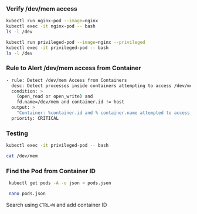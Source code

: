 ### Verify /dev/mem access
```sh
kubectl run nginx-pod --image=nginx
kubectl exec -it nginx-pod -- bash
ls -l /dev

kubectl run privileged-pod --image=nginx --privileged
kubectl exec -it privileged-pod -- bash
ls -l /dev
```
### Rule to Alert /dev/mem access from Container

```sh
- rule: Detect /dev/mem Access from Containers
  desc: Detect processes inside containers attempting to access /dev/mem
  condition: >
    (open_read or open_write) and
    fd.name=/dev/mem and container.id != host
  output: >
    "Container: %container.id and % container.name attempted to access /dev/mem"
  priority: CRITICAL
```

### Testing
```sh
kubectl exec -it privileged-pod -- bash

cat /dev/mem
```


### Find the Pod from Container ID
```sh
 kubectl get pods -A -o json > pods.json

 nano pods.json
```
 Search using `CTRL+W` and add container ID